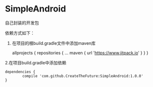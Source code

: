 # SimpleAndroid
自己封装的开发包

依赖方式如下：
1. 在项目的根build.gradle文件中添加maven库

	allprojects {
		repositories {
			...
			maven { url 'https://www.jitpack.io' }
		}
	}
  
  
2.在项目build.gradle中添加依赖

  	dependencies {
	        compile 'com.github.CreateTheFuture:SimpleAndroid:1.0.0'
	}
